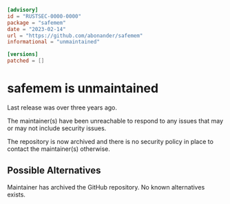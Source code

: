 ```toml
[advisory]
id = "RUSTSEC-0000-0000"
package = "safemem"
date = "2023-02-14"
url = "https://github.com/abonander/safemem"
informational = "unmaintained"

[versions]
patched = []
```

# safemem is unmaintained

Last release was over three years ago.

The maintainer(s) have been unreachable to respond to any issues that may or may not include security issues.

The repository is now archived and there is no security policy in place to contact the maintainer(s) otherwise.

## Possible Alternatives

Maintainer has archived the GitHub repository. No known alternatives exists.

